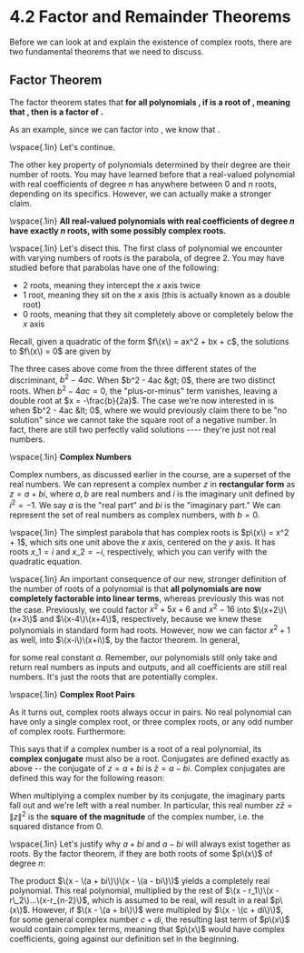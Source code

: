 # 4.2 Factor and Remainder Theorems

Before we can look at and explain the existence of complex roots, there are two fundamental theorems that we need to discuss.

## Factor Theorem

The factor theorem states that **for all polynomials , if  is a root of , meaning that , then  is a factor of .**

As an example, since we can factor  into , we know that .

\vspace{.1in} Let's continue.

The other key property of polynomials determined by their degree are their number of roots. You may have learned before that a real-valued polynomial with real coefficients of degree $n$ has anywhere between $0$ and $n$ roots, depending on its specifics. However, we can actually make a stronger claim.

\vspace{.1in} **All real-valued polynomials with real coefficients of degree $n$ have exactly $n$ roots, with some possibly complex roots.**

\vspace{.1in} Let's disect this. The first class of polynomial we encounter with varying numbers of roots is the parabola, of degree $2$. You may have studied before that parabolas have one of the following:

* $2$ roots, meaning they intercept the $x$ axis twice
* $1$ root, meaning they sit on the $x$ axis \(this is actually known as a double root\)
* $0$ roots, meaning that they sit completely above or completely below the $x$ axis

Recall, given a quadratic of the form $f\(x\) = ax^2 + bx + c$, the solutions to $f\(x\) = 0$ are given by 

The three cases above come from the three different states of the discriminant, $b^2 - 4ac$. When $b^2 - 4ac &gt; 0$, there are two distinct roots. When $b^2 - 4ac = 0$, the \"plus-or-minus\" term vanishes, leaving a double root at $x = -\frac{b}{2a}$. The case we're now interested in is when $b^2 - 4ac &lt; 0$, where we would previously claim there to be \"no solution\" since we cannot take the square root of a negative number. In fact, there are still two perfectly valid solutions ---- they're just not real numbers.

\vspace{.1in} **Complex Numbers**

Complex numbers, as discussed earlier in the course, are a superset of the real numbers. We can represent a complex number $z$ in **rectangular form** as $z = a + bi$, where $a, b$ are real numbers and $i$ is the imaginary unit defined by $i^2 = -1$. We say $a$ is the \"real part\" and $bi$ is the \"imaginary part.\" We can represent the set of real numbers as complex numbers, with $b = 0$.

\vspace{.1in} The simplest parabola that has complex roots is $p\(x\) = x^2 + 1$, which sits one unit above the $x$ axis, centered on the $y$ axis. It has roots $x\_1 = i$ and $x\_2 = -i$, respectively, which you can verify with the quadratic equation.

\vspace{.1in} An important consequence of our new, stronger definition of the number of roots of a polynomial is that **all polynomials are now completely factorable into linear terms**, whereas previously this was not the case. Previously, we could factor $x^2 + 5x + 6$ and $x^2 - 16$ into $\(x+2\)\(x+3\)$ and $\(x-4\)\(x+4\)$, respectively, because we knew these polynomials in standard form had roots. However, now we can factor $x^2 + 1$ as well, into $\(x-i\)\(x+i\)$, by the factor theorem. In general,

 

for some real constant $a$. Remember, our polynomials still only take and return real numbers as inputs and outputs, and all coefficients are still real numbers. It's just the roots that are potentially complex.

\vspace{.1in} **Complex Root Pairs**

As it turns out, complex roots always occur in pairs. No real polynomial can have only a single complex root, or three complex roots, or any odd number of complex roots. Furthermore:



This says that if a complex number is a root of a real polynomial, its **complex conjugate** must also be a root. Conjugates are defined exactly as above -- the conjugate of $z = a + bi$ is $\bar{z} = a - bi$. Complex conjugates are defined this way for the following reason:



When multiplying a complex number by its conjugate, the imaginary parts fall out and we're left with a real number. In particular, this real number $z\bar{z} = \|z\|^2$ is the **square of the magnitude** of the complex number, i.e. the squared distance from $0$.

\vspace{.1in} Let's justify why $a + bi$ and $a - bi$ will always exist together as roots. By the factor theorem, if they are both roots of some $p\(x\)$ of degree $n$:   

The product $\(x - \(a + bi\)\)\(x - \(a - bi\)\)$ yields a completely real polynomial. This real polynomial, multiplied by the rest of $\(x - r_1\)\(x - r\_2\)...\(x-r_{n-2}\)$, which is assumed to be real, will result in a real $p\(x\)$. However, if $\(x - \(a + bi\)\)$ were multipled by $\(x - \(c + di\)\)$, for some general complex number $c + di$, the resulting last term of $p\(x\)$ would contain complex terms, meaning that $p\(x\)$ would have complex coefficients, going against our definition set in the beginning.


